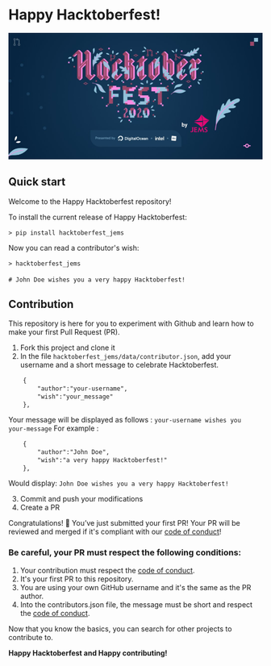 # Happy Hacktoberfest!

![hacktoberfest image](images/hacktoberfest_jems.png)

## Quick start
Welcome to the Happy Hacktoberfest repository! 

To install the current release of Happy Hacktoberfest:
```
> pip install hacktoberfest_jems
```
Now you can read a contributor's wish:
```
> hacktoberfest_jems

# John Doe wishes you a very happy Hacktoberfest!
```
## Contribution
This repository is here for you to experiment with Github and learn how to make your first Pull Request (PR).

1. Fork this project and clone it
2. In the file `hacktoberfest_jems/data/contributor.json`, add your username and a short message to celebrate Hacktoberfest.
```
    {
        "author":"your-username", 
        "wish":"your_message"
    },
```
Your message will be displayed as follows : `your-username wishes you your-message`
For example : 
```
    {
        "author":"John Doe", 
        "wish":"a very happy Hacktoberfest!"
    },
```
Would display: `John Doe wishes you a very happy Hacktoberfest!`

3. Commit and push your modifications
4. Create a PR

Congratulations! :tada: You’ve just submitted your first PR! Your PR will be reviewed and merged if it's compliant with our [code of conduct](https://github.com/Amagash/Happy_Hacktoberfest/blob/main/.github/workflows/CODE_OF_CONDUCT.md)! 

### **Be careful, your PR must respect the following conditions:**

1. Your contribution must respect the [code of conduct](https://github.com/Amagash/Happy_Hacktoberfest/blob/main/.github/workflows/CODE_OF_CONDUCT.md).
2. It's your first PR to this repository.
3. You are using your own GitHub username and it's the same as the PR author.
4. Into the contributors.json file, the message must be short and respect the [code of conduct](https://github.com/Amagash/Happy_Hacktoberfest/blob/main/.github/workflows/CODE_OF_CONDUCT.md).

Now that you know the basics, you can search for other projects to contribute to. 

**Happy Hacktoberfest and Happy contributing!**